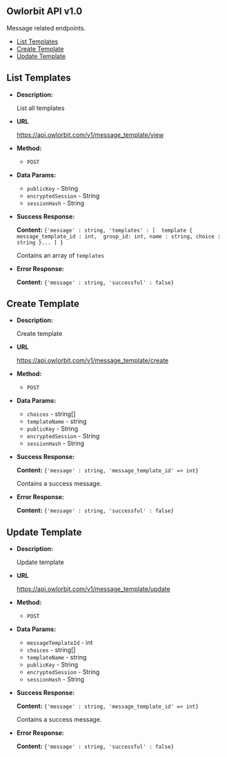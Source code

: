 **Owlorbit API v1.0**
----

Message related endpoints.


- [List Templates](#list-templates)
- [Create Template](#create-template)
- [Update Template](#update-template)

## List Templates

* **Description:**
  
  List all templates

* **URL**

  <https://api.owlorbit.com/v1/message_template/view>

* **Method:**

  * `POST`
  
* **Data Params:**

  * `publicKey` - String <br/>
  * `encryptedSession` - String <br/>
  * `sessionHash` - String

* **Success Response:**

   **Content:** `{'message' : string,
        'templates' : [  template { message_template_id : int,  group_id: int, name : string, choice : string }... ] }`

  Contains an array of `templates`

 
* **Error Response:**

    **Content:** `{'message' : string,
        'successful' : false}`    


## Create Template

* **Description:**
  
  Create template

* **URL**

  <https://api.owlorbit.com/v1/message_template/create>

* **Method:**

  * `POST`

* **Data Params:**

  * `choices` - string[] <br/>  
  * `templateName` - string <br/>
  * `publicKey` - String <br/>
  * `encryptedSession` - String <br/>
  * `sessionHash` - String

* **Success Response:**

   **Content:** `{'message' : string, 'message_template_id' => int}`

  Contains a success message.

 
* **Error Response:**

    **Content:** `{'message' : string,
        'successful' : false}` 

## Update Template

* **Description:**
  
  Update template

* **URL**

  <https://api.owlorbit.com/v1/message_template/update>

* **Method:**

  * `POST`

* **Data Params:**

  * `messageTemplateId` - int <br/>
  * `choices` - string[] <br/>
  * `templateName` - string <br/>  
  * `publicKey` - String <br/>
  * `encryptedSession` - String <br/>
  * `sessionHash` - String

* **Success Response:**

   **Content:** `{'message' : string, 'message_template_id' => int}`

  Contains a success message.

 
* **Error Response:**

    **Content:** `{'message' : string,
        'successful' : false}`         

